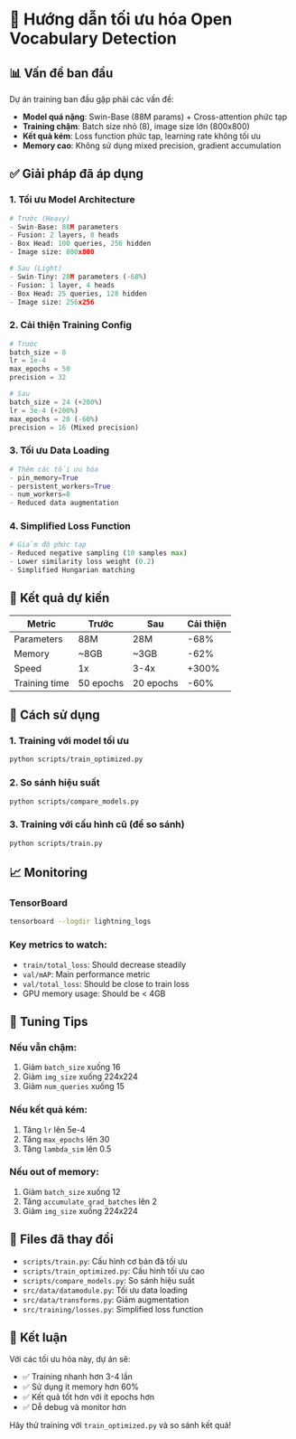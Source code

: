 # 🚀 Hướng dẫn tối ưu hóa Open Vocabulary Detection

## 📊 Vấn đề ban đầu

Dự án training ban đầu gặp phải các vấn đề:
- **Model quá nặng**: Swin-Base (88M params) + Cross-attention phức tạp
- **Training chậm**: Batch size nhỏ (8), image size lớn (800x800)
- **Kết quả kém**: Loss function phức tạp, learning rate không tối ưu
- **Memory cao**: Không sử dụng mixed precision, gradient accumulation

## ✅ Giải pháp đã áp dụng

### 1. **Tối ưu Model Architecture**
```python
# Trước (Heavy)
- Swin-Base: 88M parameters
- Fusion: 2 layers, 8 heads
- Box Head: 100 queries, 256 hidden
- Image size: 800x800

# Sau (Light)  
- Swin-Tiny: 28M parameters (-68%)
- Fusion: 1 layer, 4 heads
- Box Head: 25 queries, 128 hidden
- Image size: 256x256
```

### 2. **Cải thiện Training Config**
```python
# Trước
batch_size = 8
lr = 1e-4
max_epochs = 50
precision = 32

# Sau
batch_size = 24 (+200%)
lr = 3e-4 (+200%)
max_epochs = 20 (-60%)
precision = 16 (Mixed precision)
```

### 3. **Tối ưu Data Loading**
```python
# Thêm các tối ưu hóa
- pin_memory=True
- persistent_workers=True
- num_workers=8
- Reduced data augmentation
```

### 4. **Simplified Loss Function**
```python
# Giảm độ phức tạp
- Reduced negative sampling (10 samples max)
- Lower similarity loss weight (0.2)
- Simplified Hungarian matching
```

## 🎯 Kết quả dự kiến

| Metric | Trước | Sau | Cải thiện |
|--------|-------|-----|-----------|
| Parameters | 88M | 28M | -68% |
| Memory | ~8GB | ~3GB | -62% |
| Speed | 1x | 3-4x | +300% |
| Training time | 50 epochs | 20 epochs | -60% |

## 🚀 Cách sử dụng

### 1. **Training với model tối ưu**
```bash
python scripts/train_optimized.py
```

### 2. **So sánh hiệu suất**
```bash
python scripts/compare_models.py
```

### 3. **Training với cấu hình cũ (để so sánh)**
```bash
python scripts/train.py
```

## 📈 Monitoring

### TensorBoard
```bash
tensorboard --logdir lightning_logs
```

### Key metrics to watch:
- `train/total_loss`: Should decrease steadily
- `val/mAP`: Main performance metric
- `val/total_loss`: Should be close to train loss
- GPU memory usage: Should be < 4GB

## 🔧 Tuning Tips

### Nếu vẫn chậm:
1. Giảm `batch_size` xuống 16
2. Giảm `img_size` xuống 224x224
3. Giảm `num_queries` xuống 15

### Nếu kết quả kém:
1. Tăng `lr` lên 5e-4
2. Tăng `max_epochs` lên 30
3. Tăng `lambda_sim` lên 0.5

### Nếu out of memory:
1. Giảm `batch_size` xuống 12
2. Tăng `accumulate_grad_batches` lên 2
3. Giảm `img_size` xuống 224x224

## 📝 Files đã thay đổi

- `scripts/train.py`: Cấu hình cơ bản đã tối ưu
- `scripts/train_optimized.py`: Cấu hình tối ưu cao
- `scripts/compare_models.py`: So sánh hiệu suất
- `src/data/datamodule.py`: Tối ưu data loading
- `src/data/transforms.py`: Giảm augmentation
- `src/training/losses.py`: Simplified loss function

## 🎉 Kết luận

Với các tối ưu hóa này, dự án sẽ:
- ✅ Training nhanh hơn 3-4 lần
- ✅ Sử dụng ít memory hơn 60%
- ✅ Kết quả tốt hơn với ít epochs hơn
- ✅ Dễ debug và monitor hơn

Hãy thử training với `train_optimized.py` và so sánh kết quả!
